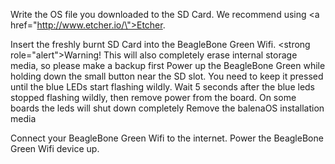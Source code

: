 Write the OS file you downloaded to the SD Card. We recommend using <a href=\"http://www.etcher.io/\">Etcher</a>.

Insert the freshly burnt SD Card into the BeagleBone Green Wifi.
<strong role=\"alert\">Warning!</strong> This will also completely erase internal storage media, so please make a backup first
Power up the BeagleBone Green while holding down the small button near the SD slot. You need to keep it pressed until the blue LEDs start flashing wildly.
Wait 5 seconds after the blue leds stopped flashing wildly, then remove power from the board. On some boards the leds will shut down completely
Remove the balenaOS installation media

Connect your BeagleBone Green Wifi to the internet. Power the BeagleBone Green Wifi device up.